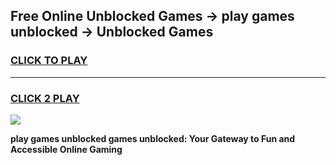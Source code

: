 
## Free Online Unblocked Games → play games unblocked → Unblocked Games
<h3>
<a href="https://premium.freeplayer.one?title=play_games_unblocked&ref=21F">CLICK TO PLAY</a></h3>
<hr>

<h3>
<a href="https://premium.freeplayer.one?title=play_games_unblocked&ref=21F">CLICK 2 PLAY</a>
  
</h3>

<a href="https://premium.freeplayer.one?title=play_games_unblocked&ref=21F/"><img src="https://clearcache.store/games.png"></a>


**play games unblocked games unblocked: Your Gateway to Fun and Accessible Online Gaming**
